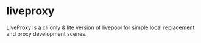 liveproxy
=========

LiveProxy is a cli only &amp; lite version of livepool for simple local replacement and proxy development scenes. 
